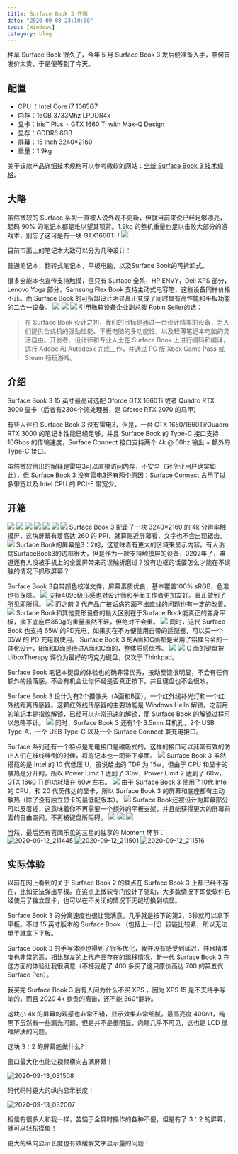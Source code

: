 ```yaml
---
title: Surface Book 3 开箱
date: "2020-09-08 23:10:00"
tags: [Windows]
category: blog
---
```

种草 Surface Book 很久了，今年 5 月 Surface Book 3 发后便准备入手，奈何首发价太贵，于是便等到了今天。

<!-- more -->


## 配置

- CPU ：Intel Core i7 1065G7
- 内存：16GB 3733Mhz LPDDR4x
- 显卡：Iris™ Plus + GTX 1660 Ti with Max-Q Design
- 显存：GDDR6 6GB
- 屏幕：15 Inch 3240×2160
- 重量：1.9kg

关于该款产品详细技术规格可以参考微软的网站：[全新 Surface Book 3 技术规格](https://www.microsoft.com/zh-cn/surface/devices/surface-book-3/tech-specs)。

## 大略

虽然微软的 Surface 系列一直被人说外观不更新，但就目前来说已经足够漂亮，起码 90% 的笔记本都是难以望其项背。1.9kg 的整机重量也足以击败大部分的游戏本，别忘了这可是有一块 GTX1660Ti \!
![](https://img-prod-cms-rt-microsoft-com.akamaized.net/cms/api/am/imageFileData/RE4oF4K?ver=8c4c&q=90&m=6&h=663&w=998&b=%23FFFFFFFF&l=f&o=t&aim=true)

目前市面上的笔记本大致可以分为几种设计：

普通笔记本，翻转式笔记本，平板电脑，以及Surface Book的可拆卸式。

很多全能本也宣传支持触摸，但只有 Surface 全系，HP ENVY，Dell XPS 部分，Lenovo Yoga 部分，Samsung Flex Book 支持主动式电容笔，这些设备同样价格不菲。而 Surface Book 的可拆卸设计明显真正变成了同时具有高性能和平板功能的二合一设备。
![](https://img-prod-cms-rt-microsoft-com.akamaized.net/cms/api/am/imageFileData/RE4oHwB?ver=02cc&q=60&m=6&h=450&w=800&b=%23FFFFFFFF&l=f&o=t&aim=true)
![](https://img-prod-cms-rt-microsoft-com.akamaized.net/cms/api/am/imageFileData/RE4oXnc?ver=38ba&q=60&m=6&h=450&w=800&b=%23FFFFFFFF&l=f&o=t&aim=true)
![](https://img-prod-cms-rt-microsoft-com.akamaized.net/cms/api/am/imageFileData/RE4oPrQ?ver=1729&q=60&m=6&h=450&w=800&b=%23FFFFFFFF&l=f&o=t&aim=true)
引用微软设备企业副总裁 Robin Seiler的话：

> 在 Surface Book 设计之初，我们的目标是通过一台设计精美的设备，为人们提供台式机的强劲性能、平板电脑的多功能性，以及轻薄笔记本电脑的灵活自由。开发者、设计师和专业人士在 Surface Book 上进行编码和编译，运行 Adobe 和 Autodesk 完成工作，并通过 PC 版 Xbox Game Pass 或 Steam 畅玩游戏。

## 介绍

Surface Book 3 15 英寸最高可选配 Gforce GTX 1660Ti 或者 Quadro RTX 3000 显卡（后者有2304个流处理器，是 Gforce RTX 2070 的马甲）

有些人评价 Surface Book 3 没有雷电3，但是，一台 GTX 1650/1660Ti/Quadro RTX 3000 的笔记本性能已经足够，并且 Surface Book 的 Type-C 接口支持 10Gbps 的传输速度，Surface Connect 接口支持两个 4k @ 60hz 输出 + 额外的 Type-C 接口。

虽然微软给出的解释是雷电3可以直接访问内存，不安全（对企业用户确实如此），但 Surface Book 3 没有雷电3还有两个原因：Surface Connect 占用了过多带宽以及 Intel CPU 的 PCI-E 带宽少。

## 开箱

![](http://image.coolapk.com/feed/2020/0908/22/461592_9dfadb32_4532_4072@2494x3325.jpeg.m.jpg)
![](http://image.coolapk.com/feed/2020/0908/22/461592_d2844dcb_4532_4074@2494x3325.jpeg.m.jpg)
![](http://image.coolapk.com/feed/2020/0908/22/461592_2a557b85_4532_4076@2494x3325.jpeg.m.jpg)
![](http://image.coolapk.com/feed/2020/0908/22/461592_12041a49_4532_4078@2494x3325.jpeg.m.jpg)
![](http://image.coolapk.com/feed/2020/0908/22/461592_45e1cebb_4532_408@2494x3325.jpeg.m.jpg)
![](http://image.coolapk.com/feed/2020/0908/22/461592_623ce6d5_4532_4082@2494x3325.jpeg.m.jpg)
![](http://image.coolapk.com/feed/2020/0908/22/461592_0e9d55e4_4540_8938@2494x3325.jpeg.m.jpg)
Surface Book 3 配备了一块 3240×2160 的 4k 分辨率触摸屏，这块屏幕有着高达 260 的 PPI，就算贴近屏幕看，文字也不会出现锯齿。
![](http://image.coolapk.com/feed/2020/0908/22/461592_0bfcd854_4540_8942@3325x2494.jpeg.m.jpg)
Surface Book的屏幕是3：2的，这意味着有更大的区域来显示内容。有人诟病SurfaceBook3的边框很大，但是作为一款支持触摸屏的设备，0202年了，难道还有人没被手机上的全面屏带来的误触折磨过？没有边框的话要怎么才能在不误触的情况下抓取屏幕？

Surface Book 3自带颜色校准文件，屏幕素质优良，基本覆盖100% sRGB，色准也有保障。
![](http://image.coolapk.com/feed/2020/0908/22/461592_7c8080aa_4540_8944@2160x1498.jpeg.m.jpg)
支持4096级压感也对设计师和平面工作者更加友好。真正做到了所见即所得。
![](http://image.coolapk.com/feed/2020/0908/22/461592_cb964007_4540_8946@1924x1214.jpeg.m.jpg)
而之前 2 代产品广被诟病的画不出直线的问题也有一定的改善。
![](http://image.coolapk.com/feed/2020/0908/22/461592_51e1a855_4540_8947@2404x1867.jpeg.m.jpg)
Surface Book和其他变形设备的最大区别在于Surface Book能真正的变身平板，摘下底座后850g的重量虽然不轻，但绝对不会重。![]()
![](http://image.coolapk.com/feed/2020/0908/22/461592_b9b4336d_4540_8949@2494x3325.jpeg.m.jpg)
同时，这代 Surface Book 也支持 65W 的PD充电，如果实在不方便使用自带的适配器，可以买一个 65W 的 PD 充电器使用。
Surface Book 3 的A面和C面都是采用了铝镁合金的一体化设计，B面和D面是嵌进A面和C面的，整体质感优秀。
![](http://image.coolapk.com/feed/2020/0908/22/461592_70b15c04_4540_8951@2494x3325.jpeg.m.jpg)
![](http://image.coolapk.com/feed/2020/0908/22/461592_7f9bbd79_4540_8953@2494x3325.jpeg.m.jpg)
C 面的键盘被 UiboxTherapy 评价为最好的巧克力键盘，仅次于 Thinkpad。

Surface Book 笔记本键盘的体验也的确非常优秀，按动反馈很明显，不会有任何额外的段落感，不会有机会让你怀疑是否真正按下。并且键盘也不会很吵。

Surface Book 3 设计为有2个摄像头（A面和B面），一个红外线补光灯和一个红外线距离传感器。这颗红外线传感器的主要功能是 Windows Hello 解锁。之前用的笔记本是指纹解锁，已经可以非常迅速的解锁，而 Surface Book 的解锁过程可以忽略不计。
![](http://image.coolapk.com/feed/2020/0908/22/461592_a14367a5_4550_9954@2160x1498.jpeg.m.jpg)
同时，Surface Book 3 还有1个 3.5mm 耳机孔，2个 USB Type-A，一个 USB Type-C 以及一个 Surface Connect 兼充电接口。

Surface 系列还有一个特点是充电接口是磁吸式的，这样的接口可以非常有效的防止人们在被线绊倒的时候，将笔记本也一同带下桌面。
![](http://image.coolapk.com/feed/2020/0908/22/461592_7442b97e_4550_9957@2494x3325.jpeg.m.jpg)
Surface Book 3 虽然搭载的是 Intel 的 10 代低压 U，虽说给出的 TDP 为 15w，但由于 CPU 和显卡的散热是分开的，所以 Power Limit 1 达到了 30w，Power Limit 2 达到了 60w，GTX 1660 Ti 的功耗墙在 60w 左右。
![](http://image.coolapk.com/feed/2020/0908/22/461592_37b6e7c7_4550_9959@1848x1329.jpeg.m.jpg)
由于 Surface Book 3 使用了10代 Intel 的 CPU，和 20 代英伟达的显卡，所以 Surface Book 3 的屏幕和底座都有主动散热（除了没有独立显卡的最低配版本）。
![](http://image.coolapk.com/feed/2020/0908/22/461592_179d999a_4550_996@1607x1189.jpeg.m.jpg)
Surface Book还被设计为屏幕部分可以反着插，这意味着你不再需要一个额外的平板支架，并且能获得更大的屏幕前面的自由空间，不再被键盘所阻碍。
![](http://image.coolapk.com/feed/2020/0908/22/461592_907330e7_4550_9962@750x493.jpeg.m.jpg)
![](http://image.coolapk.com/feed/2020/0908/22/461592_95458cff_4550_9966@3240x2080.jpeg.m.jpg)
![](http://image.coolapk.com/feed/2020/0908/22/461592_7b561eba_4550_9968@2160x1498.jpeg.m.jpg)

当然，最后还有喜闻乐见的三星的独享的 Moment 环节：
![2020-09-12\_211445](//static.nykz.org/blog/images/2020-09-12/2020-09-12__211445.avif)
![2020-09-12\_211501](//static.nykz.org/blog/images/2020-09-12/2020-09-12__211501.avif)
![2020-09-12\_211516](//static.nykz.org/blog/images/2020-09-12/2020-09-12__211516.avif)

## 实际体验

以前在网上看到的关于 Surface Book 2 的缺点在 Surface Book 3 上都已经不存在，比如无法弹出平板。在这点上微软专门设计了驱动，大多数情况下即使软件已经使用了独立显卡，也可以在不关闭的情况下无缝切换到核显。

Surface Book 3 的分离速度也很让我满意，几乎就是按下的第2，3秒就可以拿下平板。不过 15 英寸版本的 Surface Book （包括上一代）铰链比较紧，所以无法单手就拿下平板。

Surface Book 3 的手写体验也得到了很多优化，我并没有感受到延迟，并且精准度也非常的高，相比群友的上代产品存在的飘移情况，新一代 Surface Book 3 在这方面的体验让我很满意（不枉我花了 400 多买了这只原价高达 700 的第五代 Surface Pen）。

我买完 Surface Book 3 后有人问为什么不买 XPS ，因为 XPS 15 是不支持手写笔的，而且 2020 4k 款贵的离谱，还不能 360°翻转。

这块小 4k 的屏幕的观感也非常不错，显示效果非常细腻。最高亮度 400nit，纯黑下虽然有一些漏光问题，但是并不是很明显，肉眼几乎不可见，这也是 LCD 很难解决的问题。

这块 3：2 的屏幕能做什么?

<p class="large">窗口最大化也能让视频横向占满屏幕！</p>

![2020-09-13\_031508](//static.nykz.org/blog/images/2020-09-12/2020-09-13__031508.avif)

<p class="large">码代码时更大的纵向显示长度！</p>

![2020-09-13\_032007](//static.nykz.org/blog/images/2020-09-12/2020-09-13__032007.avif)

相信有很多人和我一样，苦恼于全屏时操作的各种不便，但是有了 3：2 的屏幕，就可以轻松摸鱼！

更大的纵向显示长度也有效缓解文字显示量的问题！
